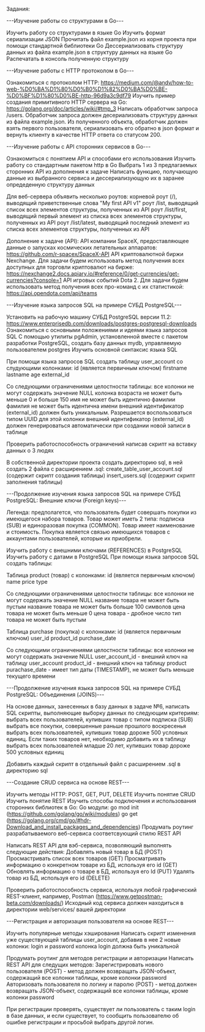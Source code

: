 Задания:

---Изучение работы со структурами в Go---

Изучить работу со структурами в языке Go
Изучить формат сериализации JSON
Прочитать файл example.json из корня проекта при помощи стандартной библиотеки Go
Дессериализовать структуру данных из файла example.json в структуру данных на языке Go
Распечатать в консоль полученную структуру

---Изучение работы с HTTP протоколом в Go---

Ознакомиться с протоколом HTTP: https://medium.com/@andv/how-to-web-%D0%BA%D1%80%D0%B0%D1%82%D0%BA%D0%BE-%D0%BF%D1%80%D0%BE-http-96d9a3c9df79
Изучить пример создания примитивного HTTP сервера на Go: https://golang.org/doc/articles/wiki/#tmp_3
Написать обработчик запроса /users. Обработчик запроса должен десериализовать структуру данных из файла example.json. Из полученного объекта, обработчик должен взять первого пользователя, сериализовать его обратно в json формат и вернуть клиенту в качестве HTTP ответа со статусом 200.

---Изучение работы с API сторонних сервисов в Go---

Ознакомиться с понятием API и способами его использования
Изучить работу со стандартным пакетом http в Go
Выбрать 1 из 3 предлагаемых сторонних API из дополнения к задаче
Написать функцию, получающую данные из выбранного сервиса и дессериализующую их в заранее опредеденную структуру данных

Для веб-сервера объявить несколько роутов:
корневой роут (/), выводящий приветственные слова "My first API v1"
роут /list, выводящий список всех элементов структуры, полученных из API
роут /list/first, выводящий первый элемент из списка всех элементов структуры, полученных из API
роут /list/latest, выводящий последний элемент из списка всех элементов структуры, полученных из API

Дополнение к задаче (API):
API компании SpaceX, предоставляющее данные о запусках космических летательных аппаратов: https://github.com/r-spacex/SpaceX-API
API криптовалютной биржи Nexchange. Для задачи будем использовать метод получения всех доступных для торговли криптовалют на бирже: https://nexchange2.docs.apiary.io/#reference/0/get-currencies/get-currencies?console=1
API игровых событий Dota 2. Для задачи будем использовать метод получения всех про-команд с их статистикой: https://api.opendota.com/api/teams

---Изучение языка запросов SQL на примере СУБД PostgreSQL---

Установить на рабочую машину СУБД PostgreSQL версии 11.2: https://www.enterprisedb.com/downloads/postgres-postgresql-downloads
Ознакомиться с основными положениями и идеями языка запросов SQL
С помощью утилиты pgAdmin, установленной вместе с пакетом разработки PostgreSQL, создать базу данных mydb, управляемую пользователем postgres
Изучить основной синтаксис языка SQL

При помощи языка запросов SQL создать таблицу user_account со слудующими колонками:
id (является первичным ключом)
firstname
lastname
age
external_id

Со следующими ограничениями целостности таблицы:
все колонки не могут содержать значение NULL
колонка возраста не может быть меньше 0 и больше 150
имя не может быть идентично фамилии
фамилия не может быть идентична имени
внешний идентификатор (external_id) должен быть уникальным. Разрешается воспользоваться типом UUID для этой колонки
внешний идентификатор (external_id) должен генерироваться автоматически при создании новой записи в таблице

Проверить работоспособность ограничений написав скрипт на вставку данных о 3 людях

В собственной директории проекта создать директорию sql, в ней создать 2 файла с расширением .sql:
create_table_user_account.sql (содержит скрипт создания таблицы)
insert_users.sql (содержит скрипт заполнения таблицы)

---Продолжение изучения языка запросов SQL на примере СУБД PostgreSQL: Внешние ключи (Foreign keys)---

Легенда: предполагется, что пользователь будет совершать покупки из имеющегося набора товаров. Товар может иметь 2 типа: подписка (SUB) и единоразовая покупка (COMMON). Товар имеет наименование и стоимость. Покупка является связью имеющихся товаров с аккаунтами пользователей, которые их приобрели.

Изучить работу с внешними ключами (REFERENCES) в PostgreSQL
Изучить работу с датами в PostgreSQL
При помощи языка запросов SQL создать таблицы:

Таблица product (товар) с колонками:
id (является первичным ключом)
name
price
type

Со следующими ограничениями целостности таблицы:
все колонки не могут содержать значение NULL
название товара не может быть пустым
название товара не может быть больше 100 символов
цена товара не может быть меньше 0
цена товара - дробное число
тип товара не может быть пустым

Таблица purchase (покупка) с колонками:
id (является первичным ключом)
user_id
product_id
purchase_date

Со следующими ограничениями целостности таблицы:
все колонки не могут содержать значение NULL
user_account_id - внешний ключ на таблицу user_account
product_id - внешний ключ на таблицу product
purachase_date - имеет тип даты (TIMESTAMP), не может быть меньше текущего времени

---Продолжение изучения языка запросов SQL на примере СУБД PostgreSQL: Объединения (JOINS)---

На основе данных, занесенных в базу данных в задаче №6, написать SQL скрипты, выполняющие выборку данных по следующим критериям:
выбрать всех пользователей, купивших товар с типом подписка (SUB)
выбрать все покупки, совершенные раньше прошлого воскресенья
выбрать всех пользователей, купивших товар дороже 500 условных единиц. Если таких товаров нет, необходимо добавить их в таблицу
выбрать всех пользователей младше 20 лет, купивших товар дороже 500 условных единиц

Добавить каждый скрипт в отдельный файл с расширением .sql в директорию sql

---Создание CRUD сервиса на основе REST---

Изучить методы HTTP: POST, GET, PUT, DELETE
Изучить понятие CRUD
Изучить понятие REST
Изучить способы подключения и использования сторонних библиотек в Go:
Go модули: go mod init (https://github.com/golang/go/wiki/modules)
go get (https://golang.org/cmd/go/#hdr-Download_and_install_packages_and_dependencies)
Продумать роутинг разрабатываемого веб-сервиса соответсвующий стилю REST API

Написать REST API для  вэб-сервиса, позволяющий выполнять следующие действия:
Добавлять новый товар в БД (POST)
Просмастривать список всех товаров (GET)
Просматривать информацию о конкретном товаре из БД, используя его id (GET)
Обновлять информацию о товаре в БД, используя его Id (PUT)
Удалять товар из БД, используя его id (DELETE)

Проверить работоспособность сервиса, используя любой графический REST-клиент, например, Postman (https://www.getpostman-beta.com/downloads/)
Исходный код сервиса должен находиться в директории web/services/ вашей директории

---Регистрация и авторизация пользователя на основе REST---

Изучить популярные методы хэширования
Написать скрипт изменения уже существующей таблицы user_account, добавив в нее 2 новые колонки: login и password
колонка login должна быть уникальной

Продумать роутинг для методов регистрации и авторизации
Написать REST API для следущих методов:
Зарегистрировать нового пользователя (POST) - метод должен возвращать JSON-объект, содержащий все колонки таблицы, кроме колонки password
Авторизовать пользователя по логину и паролю (POST) - метод должен возвращать JSON-объект, содержащий все колонки таблицы, кроме колонки password

При регистрации проверять, существует ли пользователь с таким login в базе данных, и если существует, то сообщить пользователю об ошибке регистрации и просьбой выбрать другой логин.
